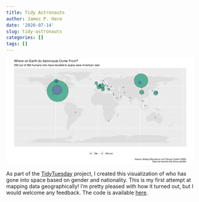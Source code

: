 ```yaml
---
title: Tidy Astronauts
author: James P. Hare
date: '2020-07-14'
slug: tidy-astronauts
categories: []
tags: []
---
```


![Proportional symbol map showing gender and nationality of people who have traveled to space. Most of them are American men](images/2020-07-14-astronauts.png)

As part of the [TidyTuesday](https://github.com/rfordatascience/tidytuesday/blob/70f22df34ec00013b0b27bea143e871426638521/data/2020/2020-07-14/readme.md) project, I created this visualization of who has gone into space based on gender and nationality. This is my first attempt at mapping data geographically! I’m pretty pleased with how it turned out, but I would welcome any feedback. The code is available [here](https://github.com/jamesphare/tidy_tuesday/blob/main/scripts/2021-07-14-astronauts.R).
